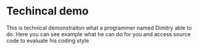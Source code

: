 # Techincal demo

This is technical demonstraiton what a programmer named Dimitry able to do. Here you can see example what he can do for you and access source code to evaluate his coding style